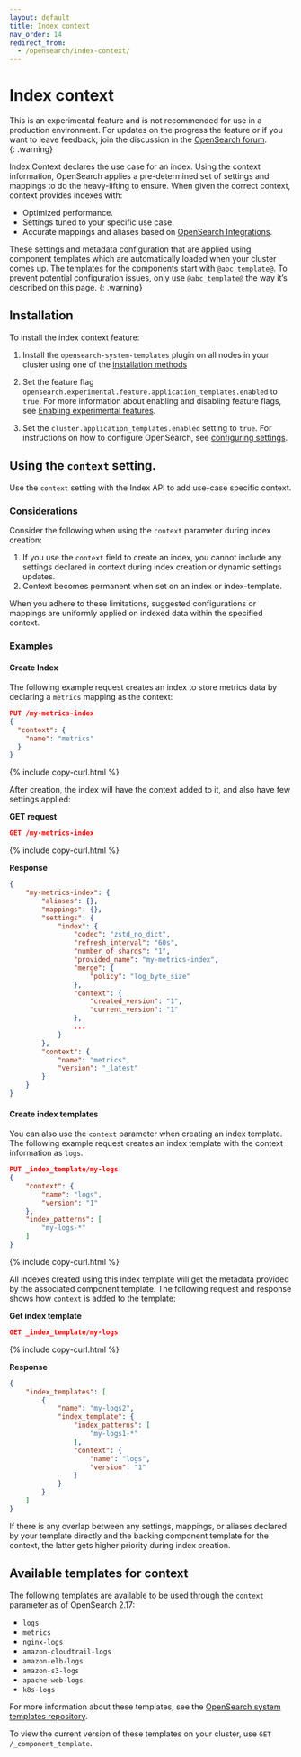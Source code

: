 ```yaml
---
layout: default
title: Index context
nav_order: 14
redirect_from:
  - /opensearch/index-context/
---
```


# Index context

This is an experimental feature and is not recommended for use in a production environment. For updates on the progress the feature or if you want to leave feedback, join the discussion in the [OpenSearch forum](https://forum.opensearch.org/).    
{: .warning}

Index Context declares the use case for an index. Using the context information, OpenSearch applies a pre-determined set of settings and mappings to do the heavy-lifting to ensure. When given the correct context, context provides indexes with:

- Optimized performance.
- Settings tuned to your specific use case.
- Accurate mappings and aliases based on [OpenSearch Integrations]({{site.url}}{{site.baseurl}}/integrations/).

These settings and metadata configuration that are applied using component templates which are automatically loaded when your cluster comes up. The templates for the components start with `@abc_template@`. To prevent potential configuration issues, only use `@abc_template@` the way it’s described on this page.
{: .warning}


## Installation

To install the index context feature:

1. Install the `opensearch-system-templates` plugin on all nodes in your cluster using one of the [installation methods]({{site.url}}{{site.baseurl}}/install-and-configure/plugins/#install)

2. Set the feature flag `opensearch.experimental.feature.application_templates.enabled` to `true`. For more information about enabling and disabling feature flags, see [Enabling experimental features]({{site.url}}{{site.baseurl}}/install-and-configure/configuring-opensearch/experimental/).

3. Set the `cluster.application_templates.enabled` setting to `true`. For instructions on how to configure OpenSearch, see [configuring settings]({{site.url}}{{site.baseurl}}/install-and-configure/configuring-opensearch/index/#static-settings).

## Using the `context` setting.

Use the `context` setting with the Index API to add use-case specific context.

### Considerations

Consider the following when using the `context` parameter during index creation:

1. If you use the `context` field to create an index, you cannot include any settings declared in context during index creation or dynamic settings updates.
2. Context becomes permanent when set on an index or index-template.

When you adhere to these limitations, suggested configurations or mappings are uniformly applied on indexed data within the specified context.

### Examples

#### Create Index

The following example request creates an index to store metrics data by declaring a `metrics` mapping as the context:

```json
PUT /my-metrics-index
{
  "context": {
    "name": "metrics"
  }
}
```
{% include copy-curl.html %}

After creation, the index will have the context added to it, and also have few settings applied:


**GET request**

```json
GET /my-metrics-index
```
{% include copy-curl.html %}


**Response**

```json
{
    "my-metrics-index": {
        "aliases": {},
        "mappings": {},
        "settings": {
            "index": {
                "codec": "zstd_no_dict",
                "refresh_interval": "60s",
                "number_of_shards": "1",
                "provided_name": "my-metrics-index",
                "merge": {
                    "policy": "log_byte_size"
                },
                "context": {
                    "created_version": "1",
                    "current_version": "1"
                },
                ...
            }
        },
        "context": {
            "name": "metrics",
            "version": "_latest"
        }
    }
}
```


#### Create index templates

You can also use the `context` parameter when creating an index template. The following example request creates an index template with the context information as `logs`.

```json
PUT _index_template/my-logs
{
    "context": {
        "name": "logs",
        "version": "1"
    },
    "index_patterns": [
        "my-logs-*"
    ]
}
```
{% include copy-curl.html %}

All indexes created using this index template will get the metadata provided by the associated component template. The following request and response shows how `context` is added to the template:

**Get index template**

```json
GET _index_template/my-logs
```
{% include copy-curl.html %}

**Response**

```json
{
    "index_templates": [
        {
            "name": "my-logs2",
            "index_template": {
                "index_patterns": [
                    "my-logs1-*"
                ],
                "context": {
                    "name": "logs",
                    "version": "1"
                }
            }
        }
    ]
}
```

If there is any overlap between any settings, mappings, or aliases declared by your template directly and the backing component template for the context, the latter gets higher priority during index creation.


## Available templates for context

The following templates are available to be used through the `context` parameter as of OpenSearch 2.17:

- `logs`
- `metrics`
- `nginx-logs`
- `amazon-cloudtrail-logs`
- `amazon-elb-logs`
- `amazon-s3-logs`
- `apache-web-logs`
- `k8s-logs`

For more information about these templates, see the [OpenSearch system templates repository](https://github.com/opensearch-project/opensearch-system-templates/tree/main/src/main/resources/org/opensearch/system/applicationtemplates/v1).

To view the current version of these templates on your cluster, use `GET /_component_template`.
